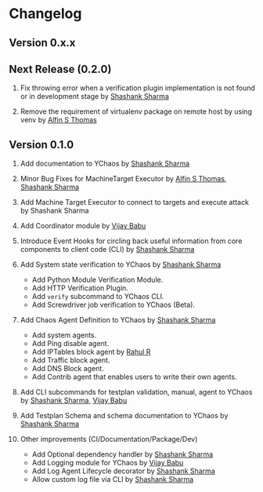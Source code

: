 # Changelog

## Version 0.x.x

## Next Release (0.2.0)

1. Fix throwing error when a verification plugin implementation is not found or in development stage
by [Shashank Sharma](https://github.com/shashankrnr32)

1. Remove the requirement of virtualenv package on remote host by using venv by [Alfin S Thomas](https://github.com/AlfinST)

## Version 0.1.0

1. Add documentation to YChaos by [Shashank Sharma](https://github.com/shashankrnr32)
   
1. Minor Bug Fixes for MachineTarget Executor by [Alfin S Thomas](https://github.com/AlfinST), [Shashank Sharma](https://github.com/shashankrnr32)

1. Add Machine Target Executor to connect to targets and execute attack by Shashank Sharma

1. Add Coordinator module by [Vijay Babu](https://github.com/vijaybabu4589)

1. Introduce Event Hooks for circling back useful information from core components to client 
code (CLI) by [Shashank Sharma](https://github.com/shashankrnr32)

1. Add System state verification to YChaos by [Shashank Sharma](https://github.com/shashankrnr32)

    - Add Python Module Verification Module.
    - Add HTTP Verification Plugin.
    - Add `verify` subcommand to YChaos CLI.
    - Add Screwdriver job verification to YChaos (Beta).

1. Add Chaos Agent Definition to YChaos by [Shashank Sharma](https://github.com/shashankrnr32)

    - Add system agents.
    - Add Ping disable agent.
    - Add IPTables block agent by [Rahul R](https://github.com/r-r-2)
    - Add Traffic block agent.
    - Add DNS Block agent.
    - Add Contrib agent that enables users to write their own agents.

1.  Add CLI subcommands for testplan validation, manual, agent to YChaos by 
    [Shashank Sharma](https://github.com/shashankrnr32), [Vijay Babu](https://github.com/vijaybabu4589)

1. Add Testplan Schema and schema documentation to YChaos by [Shashank Sharma](https://github.com/shashankrnr32)

1. Other improvements (CI/Documentation/Package/Dev)
   
   - Add Optional dependency handler by [Shashank Sharma](https://github.com/shashankrnr32)
   - Add Logging module for YChaos by [Vijay Babu](https://github.com/vijaybabu4589)
   - Add Log Agent Lifecycle decorator by [Shashank Sharma](https://github.com/shashankrnr32)
   - Allow custom log file via CLI by [Shashank Sharma](https://github.com/shashankrnr32)
